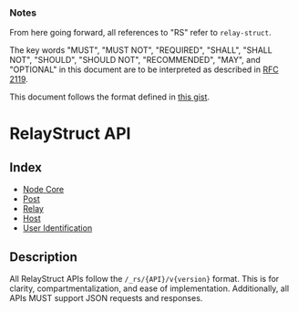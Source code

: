 ### Notes
From here going forward, all references to "RS" refer to `relay-struct`.

The key words "MUST", "MUST NOT", "REQUIRED", "SHALL", "SHALL
NOT", "SHOULD", "SHOULD NOT", "RECOMMENDED",  "MAY", and
"OPTIONAL" in this document are to be interpreted as described in
[RFC 2119](https://www.rfc-editor.org/rfc/rfc2119).

This document follows the format defined in [this gist](https://gist.github.com/azagniotov/a4b16faf0febd12efbc6c3d7370383a6).

# RelayStruct API

## Index
- [Node Core](api/CORE.md)
- [Post](api/POST.md)
- [Relay](api/RELAY.md)
- [Host](api/HOST.md)
- [User Identification](api/USERID.md)

## Description
All RelayStruct APIs follow the `/_rs/{API}/v{version}` format.
This is for clarity, compartmentalization, and ease of implementation.
Additionally, all APIs MUST support JSON requests and responses.
